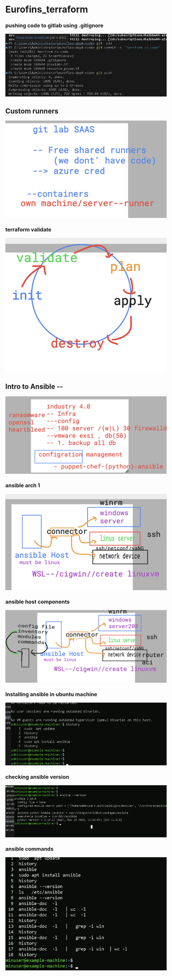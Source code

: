 # Eurofins_terraform

### pushing code to gitlab using .gitignore 

<img src="push.png">

## Custom runners

<img src="runners.png">

### terraform validate 

<img src="validate.png">


## Intro to Ansible -- 

<img src="ansible.png">

### ansible arch 1 

<img src="ansible1.png">

### ansible host components

<img src="compo.png">

### Installing ansible in ubuntu machine 

<img src="install1.png">

### checking ansible version 

<img src="version22.png">

### ansible commands

<img src="cmd22.png">









